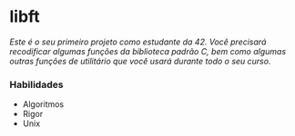 # libft

_Este é o seu primeiro projeto como estudante da 42. Você precisará recodificar algumas funções da biblioteca padrão C, bem como algumas outras funções de utilitário que você usará durante todo o seu curso._

### Habilidades
- Algoritmos
- Rigor
- Unix
